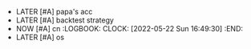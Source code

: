 - LATER [#A] papa's acc
- LATER [#A] backtest strategy
- NOW [#A] cn
  :LOGBOOK:
  CLOCK: [2022-05-22 Sun 16:49:30]
  :END:
- LATER [#A] os